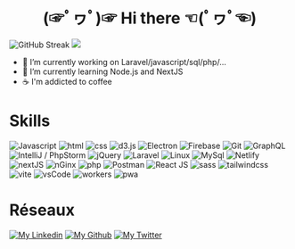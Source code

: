 
<center> <h1> (☞ﾟヮﾟ)☞         Hi there         ☜(ﾟヮﾟ☜)</h1> </center>

![GitHub Streak](https://streak-stats.demolab.com?user=ppoupardin&theme=react&hide_border=false&border_radius=5&locale=fr&ring=EBC92D&mode=daily)
<img src="https://github-readme-stats.vercel.app/api/top-langs/?username=ppoupardin&count_private=true&show_icons=true&layout=compact&theme=react&hide_progress=true"/>


- 🔭 I’m currently working on Laravel/javascript/sql/php/...
- 🌱 I’m currently learning Node.js and NextJS
- ☕ I'm addicted to coffee

# Skills
<img title="Javascript" src="https://skillicons.dev/icons?i=js"/>  <img title="html" src="https://skillicons.dev/icons?i=html"/>  <img title="css" src="https://skillicons.dev/icons?i=css"/>  <img title="d3.js" src="https://skillicons.dev/icons?i=d3"/>  <img title="Electron" src="https://skillicons.dev/icons?i=electron"/>  <img title="Firebase" src="https://skillicons.dev/icons?i=firebase"/>  <img title="Git" src="https://skillicons.dev/icons?i=git"/>  <img title="GraphQL" src="https://skillicons.dev/icons?i=graphql"/>  <img title="IntelliJ / PhpStorm" src="https://skillicons.dev/icons?i=idea"/>  <img title="jQuery" src="https://skillicons.dev/icons?i=jquery"/>  <img title="Laravel" src="https://skillicons.dev/icons?i=laravel"/>  <img title="Linux" src="https://skillicons.dev/icons?i=linux"/>  <img title="MySql" src="https://skillicons.dev/icons?i=mysql"/>  <img title="Netlify" src="https://skillicons.dev/icons?i=netlify"/>  <img title="nextJS" src="https://skillicons.dev/icons?i=nextjs"/>  <img title="nGinx" src="https://skillicons.dev/icons?i=nginx"/>  <img title="php" src="https://skillicons.dev/icons?i=php"/>  <img title="Postman" src="https://skillicons.dev/icons?i=postman"/>  <img title="React JS" src="https://skillicons.dev/icons?i=react"/>  <img title="sass" src="https://skillicons.dev/icons?i=sass"/>  <img title="tailwindcss" src="https://skillicons.dev/icons?i=tailwind"/>  <img title="vite" src="https://skillicons.dev/icons?i=vite"/>  <img title="vsCode" src="https://skillicons.dev/icons?i=vscode"/>  <img title="workers" src="https://skillicons.dev/icons?i=workers"/> <img title="pwa" src="https://camo.githubusercontent.com/76807b51e1ca3563d645359a29b3499fe5f18fa1f1fc37ae126680922b02c2e0/687474703a2f2f6465762e6c75746563652e70617269732e66722f706c7567696e732f706c7567696e2d7077612f696d616765732f7077612e706e67" style="heigth:48px"/>

# Réseaux
[![My Linkedin](https://skillicons.dev/icons?i=linkedin)](https://www.linkedin.com/in/pierre-emmanuel-poupardin-603b07137/)
[![My Github](https://skillicons.dev/icons?i=github)](https://github.com/ppoupardin)
[![My Twitter](https://skillicons.dev/icons?i=twitter)](https://twitter.com/PepPeeuh)
